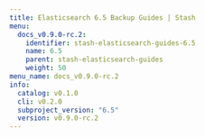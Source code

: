 ```yaml
---
title: Elasticsearch 6.5 Backup Guides | Stash
menu:
  docs_v0.9.0-rc.2:
    identifier: stash-elasticsearch-guides-6.5
    name: 6.5
    parent: stash-elasticsearch-guides
    weight: 50
menu_name: docs_v0.9.0-rc.2
info:
  catalog: v0.1.0
  cli: v0.2.0
  subproject_version: "6.5"
  version: v0.9.0-rc.2
---
```


